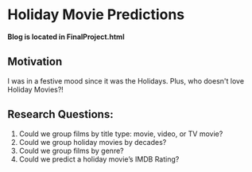 # Holiday Movie Predictions
**Blog is located in FinalProject.html**

## Motivation
I was in a festive mood since it was the Holidays. Plus, who doesn't love Holiday Movies?!

## Research Questions:
1. Could we group films by title type: movie, video, or TV movie?
2. Could we group holiday movies by decades?
3. Could we group films by genre?
4. Could we predict a holiday movie’s IMDB Rating?

